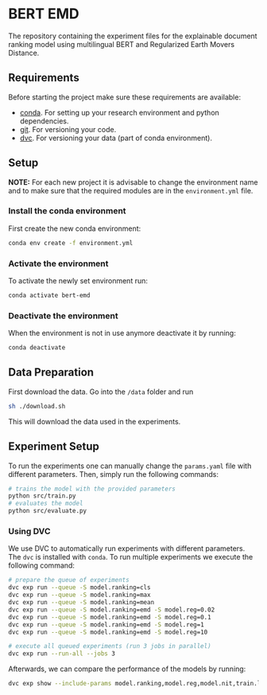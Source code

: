 # BERT EMD
The repository containing the experiment files for the explainable
document ranking model using multilingual BERT and Regularized Earth
Movers Distance.

## Requirements
Before starting the project make sure these requirements are available:
- [conda][conda]. For setting up your research environment and python dependencies.
- [git][git]. For versioning your code.
- [dvc][dvc]. For versioning your data (part of conda environment).

## Setup

**NOTE:** For each new project it is advisable to change the environment name
and to make sure that the required modules are in the `environment.yml` file.

### Install the conda environment

First create the new conda environment:

```bash
conda env create -f environment.yml
```

### Activate the environment

To activate the newly set environment run:

```bash
conda activate bert-emd
```

### Deactivate the environment

When the environment is not in use anymore deactivate it by running:

```bash
conda deactivate
```

## Data Preparation

First download the data. Go into the `/data` folder and run

```bash
sh ./download.sh
```

This will download the data used in the experiments.

## Experiment Setup

To run the experiments one can manually change the `params.yaml` file with
different parameters. Then, simply run the following commands:

```bash
# trains the model with the provided parameters
python src/train.py
# evaluates the model
python src/evaluate.py
```

### Using DVC

We use DVC to automatically run experiments with different parameters. The `dvc`
is installed with `conda`. To run multiple experiments we execute the following
command:

```bash
# prepare the queue of experiments
dvc exp run --queue -S model.ranking=cls
dvc exp run --queue -S model.ranking=max
dvc exp run --queue -S model.ranking=mean
dvc exp run --queue -S model.ranking=emd -S model.reg=0.02
dvc exp run --queue -S model.ranking=emd -S model.reg=0.1
dvc exp run --queue -S model.ranking=emd -S model.reg=1
dvc exp run --queue -S model.ranking=emd -S model.reg=10

# execute all queued experiments (run 3 jobs in parallel)
dvc exp run --run-all --jobs 3
```

Afterwards, we can compare the performance of the models by running:

```bash
dvc exp show --include-params model.ranking,model.reg,model.nit,train.loss
```









[git]: https://git-scm.com/
[dvc]: https://dvc.org/
[conda]: https://docs.conda.io/en/latest/
